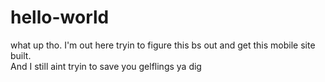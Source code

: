# hello-world

what up tho.  I'm out here tryin to figure this bs out and get this mobile site built.  
And I still aint tryin to save you gelflings ya dig
